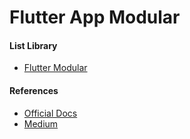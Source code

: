 # Flutter App Modular

#### List Library ####
- [Flutter Modular](https://pub.dev/packages/flutter_modular)

#### References ####
- [Official Docs](https://modular.flutterando.com.br/)
- [Medium](https://blog.flutterando.com.br/what-problems-did-the-modular-flutter-solve-40ee5537a8b4)